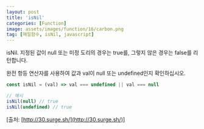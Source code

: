 ```yaml
---
layout: post
title: 'isNil'
categories: [Function]
image: assets/images/function/16/carbon.png
tag: [매일함수, isNil, javascript]
---
```


isNil. 지정된 값이 null 또는 미정 도리의 경우는 true를, 그렇지 않은 경우는 false를 리턴합니다.

완전 항등 연산자를 사용하여 값과 val이 null 또는 undefined인지 확인하십시오.

```javascript
const isNil = (val) => val === undefined || val === null

// 예시
isNil(null) // true
isNil(undefined) // true
```

[출처: [http://30.surge.sh/](http://30.surge.sh/)]
